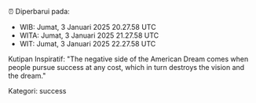 ⏰ Diperbarui pada:
- WIB: Jumat, 3 Januari 2025 20.27.58 UTC
- WITA: Jumat, 3 Januari 2025 21.27.58 UTC
- WIT: Jumat, 3 Januari 2025 22.27.58 UTC

Kutipan Inspiratif:
"The negative side of the American Dream comes when people pursue success at any cost, which in turn destroys the vision and the dream."


Kategori: success

